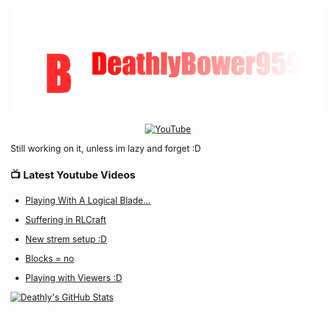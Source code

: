 <p align="center">
  <img src="https://github.com/DeathlyBower959/DeathlyBower959/blob/master/images/Banner.png" alt="Banner" >
</p>
<p align="center">
  <a href="https://youtube.com/DeathlyBower959"><img src="https://img.shields.io/badge/YouTube-FF0000?style=for-the-badge&logo=youtube&logoColor=white" alt="YouTube"></a>
</p>

Still working on it, unless im lazy and forget :D

### 📺 Latest Youtube Videos
<!-- YOUTUBE:START -->
- [Playing With A Logical Blade...](https://www.youtube.com/watch?v=xKVA5IWONTc) 

- [Suffering in RLCraft](https://www.youtube.com/watch?v=WYhAvxVRc2Q) 

- [New strem setup :D](https://www.youtube.com/watch?v=DmBBShSchrM) 

- [Blocks = no](https://www.youtube.com/watch?v=dAeHuMVOF2o) 

- [Playing with Viewers :D](https://www.youtube.com/watch?v=AamHG6XwNfg) 
<!-- YOUTUBE:END -->



[![Deathly's GitHub Stats](https://github-readme-stats.vercel.app/api?username=DeathlyBower959&show_icons=true&custom_title=Deathly%27s%20Stats&title_color=FFFFFF&icon_color=CC3939&text_color=C0C0C0&bg_color=DEG,000000,280000)](https://github.com/anuraghazra/github-readme-stats)

